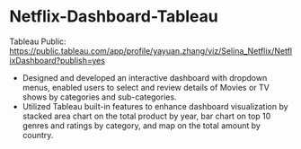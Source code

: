 # Netflix-Dashboard-Tableau
Tableau Public: https://public.tableau.com/app/profile/yayuan.zhang/viz/Selina_Netflix/NetflixDashboard?publish=yes

- Designed and developed an interactive dashboard with dropdown menus, enabled users to select and review details of Movies or TV shows by categories and sub-categories.
- Utilized Tableau built-in features to enhance dashboard visualization by stacked area chart on the total product by year, bar chart on top 10 genres and ratings by category, and map on the total amount by country.

